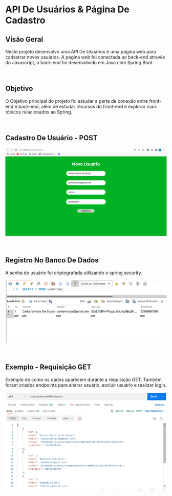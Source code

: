 # API De Usuários & Página De Cadastro

## Visão Geral
<p>
  Neste projeto desenvolvo uma API De Usuários e uma página web para cadastrar novos usuários. A página web foi conectada ao back-end através do Javascript, o back-end foi desenvolvido em Java com Spring Boot.
</p>
<br>

## Objetivo
<p>
  O Objetivo principal do projeto foi estudar a parte de conexão entre front-end e back-end, além de estudar recursos do front-end e explorar mais tópicos relacionados ao Spring.
</p>
<br>

## Cadastro De Usuário - POST
<p>
  <img src = "https://github.com/CarlosVinicios99/API-De-Usuarios-e-Pagina-De-Cadastro/blob/main/imagens/pagina-cadastro.jpg?raw=true" alt = "pagina de cadastro">
</p>
<br>

## Registro No Banco De Dados
<p>
  A senha do usuário foi criptografada utilizando o spring security.
</p>

<p>
  <img src = "https://github.com/CarlosVinicios99/API-De-Usuarios-e-Pagina-De-Cadastro/blob/main/imagens/registro-no-banco.jpg?raw=true" alt = "registro no banco de dados">
</p>
<br>

## Exemplo - Requisição GET
<p>
  Exemplo de como os dados aparecem durante a requisição GET. Também foram criados endpoints para alterar usuário, excluir usuário e realizar login. 
</p>

<p>
  <img src = "https://github.com/CarlosVinicios99/API-De-Usuarios-e-Pagina-De-Cadastro/blob/main/imagens/requisicao_get.jpg?raw=true" alt = "exemplo de requisicao no postman">
</p>
<br>
